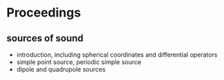 # Proceedings

## sources of sound

- introduction, including spherical coordinates and differential operators
- simple point source, periodic simple source
- dipole and quadrupole sources
